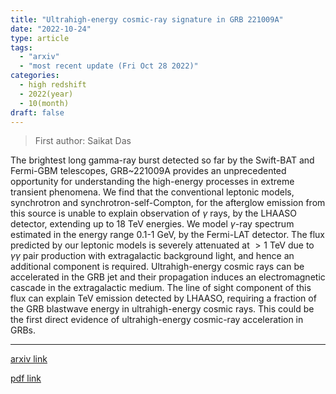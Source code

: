 ```yaml
---
title: "Ultrahigh-energy cosmic-ray signature in GRB 221009A"
date: "2022-10-24"
type: article
tags:
  - "arxiv"
  - "most recent update (Fri Oct 28 2022)"
categories:
  - high redshift
  - 2022(year)
  - 10(month)
draft: false
---
```


> First author: Saikat Das

 The brightest long gamma-ray burst detected so far by the Swift-BAT and
Fermi-GBM telescopes, GRB~221009A provides an unprecedented opportunity for
understanding the high-energy processes in extreme transient phenomena. We find
that the conventional leptonic models, synchrotron and
synchrotron-self-Compton, for the afterglow emission from this source is unable
to explain observation of $\gamma$ rays, by the LHAASO detector, extending up
to 18 TeV energies. We model $\gamma$-ray spectrum estimated in the energy
range 0.1-1 GeV, by the Fermi-LAT detector. The flux predicted by our leptonic
models is severely attenuated at $> 1$ TeV due to $\gamma\gamma$ pair
production with extragalactic background light, and hence an additional
component is required. Ultrahigh-energy cosmic rays can be accelerated in the
GRB jet and their propagation induces an electromagnetic cascade in the
extragalactic medium. The line of sight component of this flux can explain TeV
emission detected by LHAASO, requiring a fraction of the GRB blastwave energy
in ultrahigh-energy cosmic rays. This could be the first direct evidence of
ultrahigh-energy cosmic-ray acceleration in GRBs.

---
[arxiv link](http://arxiv.org/abs/2210.13349v1)

[pdf link](http://arxiv.org/pdf/2210.13349v1)